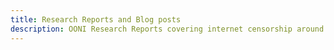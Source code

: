 ```yaml
---
title: Research Reports and Blog posts
description: OONI Research Reports covering internet censorship around the world
---
```

